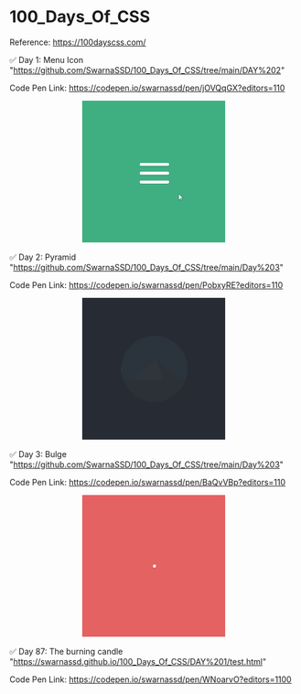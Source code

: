 # 100_Days_Of_CSS

Reference: https://100dayscss.com/

✅ Day 1:
Menu Icon "https://github.com/SwarnaSSD/100_Days_Of_CSS/tree/main/DAY%202"

Code Pen Link: https://codepen.io/swarnassd/pen/jOVQqGX?editors=110

<p align="center">
 <img src="Assets\Day 1.gif" width="250">
 </p>

✅ Day 2:
Pyramid "https://github.com/SwarnaSSD/100_Days_Of_CSS/tree/main/Day%203"

Code Pen Link: https://codepen.io/swarnassd/pen/PobxyRE?editors=110

<p align="center">
 <img src="Assets\Day 2.gif" width="250">
 </p>




✅ Day 3:
Bulge "https://github.com/SwarnaSSD/100_Days_Of_CSS/tree/main/Day%203"

Code Pen Link: https://codepen.io/swarnassd/pen/BaQvVBp?editors=110

<p align="center">
 <img src="Assets\Day 3.gif" width="250">
 </p>




✅ Day 87:
The burning candle "https://swarnassd.github.io/100_Days_Of_CSS/DAY%201/test.html"

Code Pen Link: https://codepen.io/swarnassd/pen/WNoarvO?editors=1100
